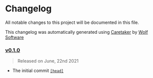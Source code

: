 # Changelog

All notable changes to this project will be documented in this file.


This changelog was automatically generated using [Caretaker](https://github.com/DevelopersToolbox/caretaker) by [Wolf Software](https://github.com/WolfSoftware)

### [v0.1.0](https://github.com/CICDToolbox/yaml-lint/releases/v0.1.0)

> Released on June, 22nd 2021

- The initial commit [`[head]`](https://github.com/CICDToolbox/yaml-lint/commit/)

